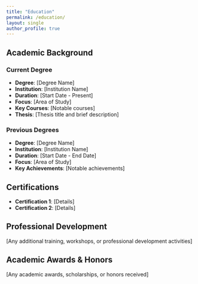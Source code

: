 ```yaml
---
title: "Education"
permalink: /education/
layout: single
author_profile: true
---
```


## Academic Background

### Current Degree
- **Degree**: [Degree Name]
- **Institution**: [Institution Name]
- **Duration**: [Start Date - Present]
- **Focus**: [Area of Study]
- **Key Courses**: [Notable courses]
- **Thesis**: [Thesis title and brief description]

### Previous Degrees
- **Degree**: [Degree Name]
- **Institution**: [Institution Name]
- **Duration**: [Start Date - End Date]
- **Focus**: [Area of Study]
- **Key Achievements**: [Notable achievements]

## Certifications

- **Certification 1**: [Details]
- **Certification 2**: [Details]

## Professional Development

[Any additional training, workshops, or professional development activities]

## Academic Awards & Honors

[Any academic awards, scholarships, or honors received] 